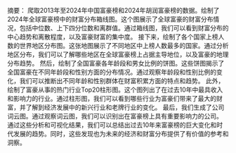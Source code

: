 摘要：
爬取2013年至2024年中国富豪榜和2024年胡润富豪榜的数据。绘制了2024年全球富豪榜中的财富分布箱线图。这个图展示了全球富豪的财富分布情况，包括中位数、上下四分位数和离群值。通过箱线图，我们可以看到财富分布的中心趋势和离散程度，以及富豪财富的集中度。
接下来，绘制了各个国家上榜人数的世界地区分布图。这张地图展示了不同地区中上榜人数最多的国家。通过分析地区分布，我们可以了解哪些地区在全球富豪榜上占据主导地位，以及富豪的地理分布趋势。
然后，绘制了全国富豪各年龄段和男女比例的饼图。这些饼图揭示了全国富豪在不同年龄段和性别方面的分布情况。通过观察年龄段和性别比例的变化，我们可以推断出不同年龄和性别群体在财富积累方面的特点和趋势。
此外，绘制了富豪从事的热门行业Top20柱形图。这个图列出了在过去10年中最具收入和影响力的行业。通过柱形图，我们可以看到哪些行业为富豪们带来了最大的财富，并了解到经济发展中的新兴行业和老牌行业的变化。
最后，我们生成了公司词云图。通过观察词云图，我们可以识别出在富豪榜上具有重要影响力的公司。
通过这些分析和可视化结果，我们可以总结出过去10年来富豪榜的巨大变化和时代发展的趋势。同时，这些发现也为未来的经济和财富分布提供了有价值的参考和洞察。
